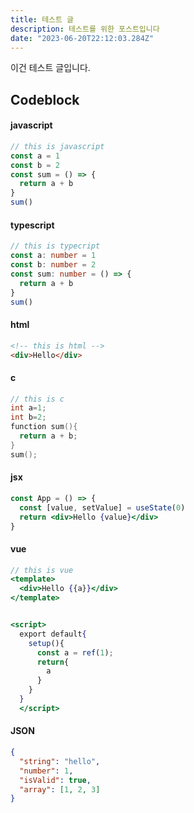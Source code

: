 ```yaml
---
title: 테스트 글
description: 테스트를 위한 포스트입니다
date: "2023-06-20T22:12:03.284Z"
---
```


이건 테스트 글입니다.

## Codeblock

#### javascript

```javascript
// this is javascript
const a = 1
const b = 2
const sum = () => {
  return a + b
}
sum()
```

#### typescript

```typescript
// this is typecript
const a: number = 1
const b: number = 2
const sum: number = () => {
  return a + b
}
sum()
```

#### html

```html
<!-- this is html -->
<div>Hello</div>
```

#### c

```c
// this is c
int a=1;
int b=2;
function sum(){
  return a + b;
}
sum();
```

#### jsx

```jsx
const App = () => {
  const [value, setValue] = useState(0)
  return <div>Hello {value}</div>
}
```

#### vue

```jsx
// this is vue
<template>
  <div>Hello {{a}}</div>
</template>


<script>
  export default{
    setup(){
      const a = ref(1);
      return{
        a
      }
    }
  }
  </script>
```

#### JSON

```json
{
  "string": "hello",
  "number": 1,
  "isValid": true,
  "array": [1, 2, 3]
}
```
